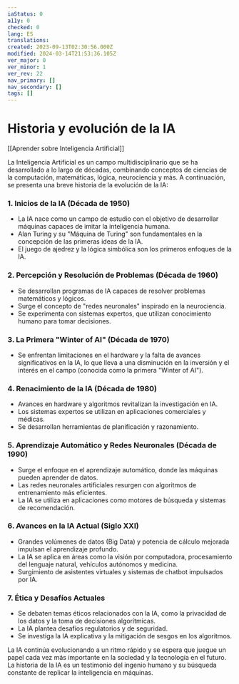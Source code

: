 ```yaml
---
iaStatus: 0
a11y: 0
checked: 0
lang: ES
translations: 
created: 2023-09-13T02:30:56.000Z
modified: 2024-03-14T21:53:36.105Z
ver_major: 0
ver_minor: 1
ver_rev: 22
nav_primary: []
nav_secondary: []
tags: []
---
```

# Historia y evolución de la IA

[[Aprender sobre Inteligencia Artificial]]

La Inteligencia Artificial es un campo multidisciplinario que se ha desarrollado a lo largo de décadas, combinando conceptos de ciencias de la computación, matemáticas, lógica, neurociencia y más. A continuación, se presenta una breve historia de la evolución de la IA:

### 1. Inicios de la IA (Década de 1950)

- La IA nace como un campo de estudio con el objetivo de desarrollar máquinas capaces de imitar la inteligencia humana.
- Alan Turing y su "Máquina de Turing" son fundamentales en la concepción de las primeras ideas de la IA.
- El juego de ajedrez y la lógica simbólica son los primeros enfoques de la IA.

### 2. Percepción y Resolución de Problemas (Década de 1960)

- Se desarrollan programas de IA capaces de resolver problemas matemáticos y lógicos.
- Surge el concepto de "redes neuronales" inspirado en la neurociencia.
- Se experimenta con sistemas expertos, que utilizan conocimiento humano para tomar decisiones.

### 3. La Primera "Winter of AI" (Década de 1970)

- Se enfrentan limitaciones en el hardware y la falta de avances significativos en la IA, lo que lleva a una disminución en la inversión y el interés en el campo (conocida como la primera "Winter of AI").

### 4. Renacimiento de la IA (Década de 1980)

- Avances en hardware y algoritmos revitalizan la investigación en IA.
- Los sistemas expertos se utilizan en aplicaciones comerciales y médicas.
- Se desarrollan herramientas de planificación y razonamiento.

### 5. Aprendizaje Automático y Redes Neuronales (Década de 1990)

- Surge el enfoque en el aprendizaje automático, donde las máquinas pueden aprender de datos.
- Las redes neuronales artificiales resurgen con algoritmos de entrenamiento más eficientes.
- La IA se utiliza en aplicaciones como motores de búsqueda y sistemas de recomendación.

### 6. Avances en la IA Actual (Siglo XXI)

- Grandes volúmenes de datos (Big Data) y potencia de cálculo mejorada impulsan el aprendizaje profundo.
- La IA se aplica en áreas como la visión por computadora, procesamiento del lenguaje natural, vehículos autónomos y medicina.
- Surgimiento de asistentes virtuales y sistemas de chatbot impulsados por IA.

### 7. Ética y Desafíos Actuales

- Se debaten temas éticos relacionados con la IA, como la privacidad de los datos y la toma de decisiones algorítmicas.
- La IA plantea desafíos regulatorios y de seguridad.
- Se investiga la IA explicativa y la mitigación de sesgos en los algoritmos.

La IA continúa evolucionando a un ritmo rápido y se espera que juegue un papel cada vez más importante en la sociedad y la tecnología en el futuro. La historia de la IA es un testimonio del ingenio humano y su búsqueda constante de replicar la inteligencia en máquinas.
